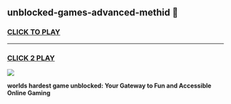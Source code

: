 
## unblocked-games-advanced-methid 👋
<h3>
<a href="https://premium.freeplayer.one?title=unblocked-games-advanced-methid&ref=14F">CLICK TO PLAY</a></h3>
<hr>

<h3>
<a href="https://premium.freeplayer.one?title=unblocked-games-advanced-methid&ref=14F">CLICK 2 PLAY</a>
  
</h3>

<a href="https://premium.freeplayer.one?title=unblocked-games-advanced-methid&ref=12F/"><img src="https://clearcache.store/games.png"></a>


**worlds hardest game unblocked: Your Gateway to Fun and Accessible Online Gaming**
